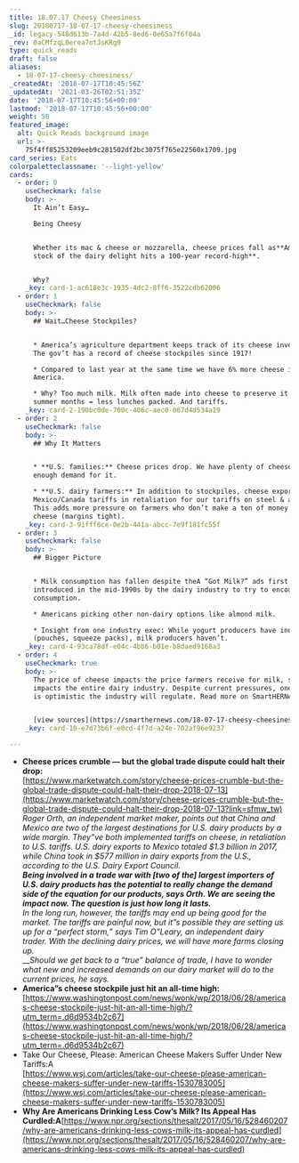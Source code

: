 ```yaml
---
title: 18.07.17 Cheesy Cheesiness
slug: 20180717-18-07-17-cheesy-cheesiness
_id: legacy-548d613b-7a4d-42b5-8ed6-0e65a7f6f04a
_rev: 0aCMfzqL0erea7otJsKRg9
type: quick_reads
draft: false
aliases:
  - 18-07-17-cheesy-cheesiness/
_createdAt: '2018-07-17T10:45:56Z'
_updatedAt: '2021-03-26T02:51:35Z'
date: '2018-07-17T10:45:56+00:00'
lastmod: '2018-07-17T10:45:56+00:00'
weight: 50
featured_image:
  alt: Quick Reads background image
  url: >-
    75f4ff85253209eeb9c281502df2bc3075f765e22560x1709.jpg
card_series: Eats
colorpaletteclassname: '--light-yellow'
cards:
  - order: 0
    useCheckmark: false
    body: >-
      It Ain’t Easy…  

      Being Cheesy


      Whether its mac & cheese or mozzarella, cheese prices fall as**America’s
      stock of the dairy delight hits a 100-year record-high**.


      Why?
    _key: card-1-ac618e3c-1935-4dc2-8ff6-3522cdb62006
  - order: 1
    useCheckmark: false
    body: >-
      ## Wait…Cheese Stockpiles?


      * America’s agriculture department keeps track of its cheese inventory.
      The gov’t has a record of cheese stockpiles since 1917!

      * Compared to last year at the same time we have 6% more cheese in
      America.

      * Why? Too much milk. Milk often made into cheese to preserve it. Also,
      summer months = less lunches packed. And tariffs.
    _key: card-2-190bc0de-700c-406c-aec0-067d4d534a19
  - order: 2
    useCheckmark: false
    body: >-
      ## Why It Matters


      * **U.S. families:** Cheese prices drop. We have plenty of cheese, but not
      enough demand for it.

      * **U.S. dairy farmers:** In addition to stockpiles, cheese exports hit by
      Mexico/Canada tariffs in retaliation for our tariffs on steel & aluminum.
      This adds more pressure on farmers who don’t make a ton of money off of
      cheese (margins tight).
    _key: card-3-91fff6ce-0e2b-441a-abcc-7e9f181fc55f
  - order: 3
    useCheckmark: false
    body: >-
      ## Bigger Picture


      * Milk consumption has fallen despite theA “Got Milk?” ads first
      introduced in the mid-1990s by the dairy industry to try to encourage
      consumption.

      * Americans picking other non-dairy options like almond milk.

      * Insight from one industry exec: While yogurt producers have innovated
      (pouches, squeeze packs), milk producers haven’t.
    _key: card-4-93ca78df-e04c-4bb6-b01e-b8daed9168a3
  - order: 4
    useCheckmark: true
    body: >-
      The price of cheese impacts the price farmers receive for milk, so it
      impacts the entire dairy industry. Despite current pressures, one analyst
      is optimistic the industry will regulate. Read more on SmartHERNews.com


      [view sources](https://smarthernews.com/18-07-17-cheesy-cheesiness/)
    _key: card-10-e7d73b6f-e0cd-4f7d-a24e-702af96e9237

---
```

* **Cheese prices crumble — but the global trade dispute could halt their drop:**  
[https://www.marketwatch.com/story/cheese-prices-crumble-but-the-global-trade-dispute-could-halt-their-drop-2018-07-13](https://www.marketwatch.com/story/cheese-prices-crumble-but-the-global-trade-dispute-could-halt-their-drop-2018-07-13?link=sfmw_tw)  
_Roger Orth, an independent market maker, points out that China and Mexico are two of the largest destinations for U.S. dairy products by a wide margin. They”ve both implemented tariffs on cheese, in retaliation to U.S. tariffs. U.S. dairy exports to Mexico totaled $1.3 billion in 2017, while China took in $577 million in dairy exports from the U.S., according to the U.S. Dairy Export Council._  
**_Being involved in a trade war with [two of the] largest importers of U.S. dairy products has the potential to really change the demand side of the equation for our products, says Orth. We are seeing the impact now. The question is just how long it lasts._**  
_In the long run, however, the tariffs may end up being good for the market. The tariffs are painful now, but it”s possible they are setting us up for a “perfect storm,” says Tim O”Leary, an independent dairy trader. With the declining dairy prices, we will have more farms closing up._  
___Should we get back to a “true” balance of trade, I have to wonder what new and increased demands on our dairy market will do to the current prices, he says._
* **America”s cheese stockpile just hit an all-time high:**  
[https://www.washingtonpost.com/news/wonk/wp/2018/06/28/americas-cheese-stockpile-just-hit-an-all-time-high/?utm_term=.d6d9534b2c67](https://www.washingtonpost.com/news/wonk/wp/2018/06/28/americas-cheese-stockpile-just-hit-an-all-time-high/?utm_term=.d6d9534b2c67)
* Take Our Cheese, Please: American Cheese Makers Suffer Under New Tariffs:A  
[https://www.wsj.com/articles/take-our-cheese-please-american-cheese-makers-suffer-under-new-tariffs-1530783005](https://www.wsj.com/articles/take-our-cheese-please-american-cheese-makers-suffer-under-new-tariffs-1530783005)
* **Why Are Americans Drinking Less Cow’s Milk? Its Appeal Has Curdled:A**[https://www.npr.org/sections/thesalt/2017/05/16/528460207/why-are-americans-drinking-less-cows-milk-its-appeal-has-curdled](https://www.npr.org/sections/thesalt/2017/05/16/528460207/why-are-americans-drinking-less-cows-milk-its-appeal-has-curdled)